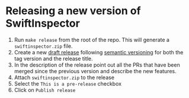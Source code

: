# Releasing a new version of SwiftInspector

1. Run `make release` from the root of the repo. This will generate a `swiftinspector.zip` file.
1. Create a new [draft release](https://github.com/fdiaz/SwiftInspector/releases/new) following [semantic versioning](https://semver.org/) for both the tag version and the release title.
1. In the description of the release point out all the PRs that have been merged since the previous version and describe the new features. 
1. Attach `swiftinspector.zip` to the release
1. Select the `This is a pre-release` checkbox
1. Click on `Publish release`
